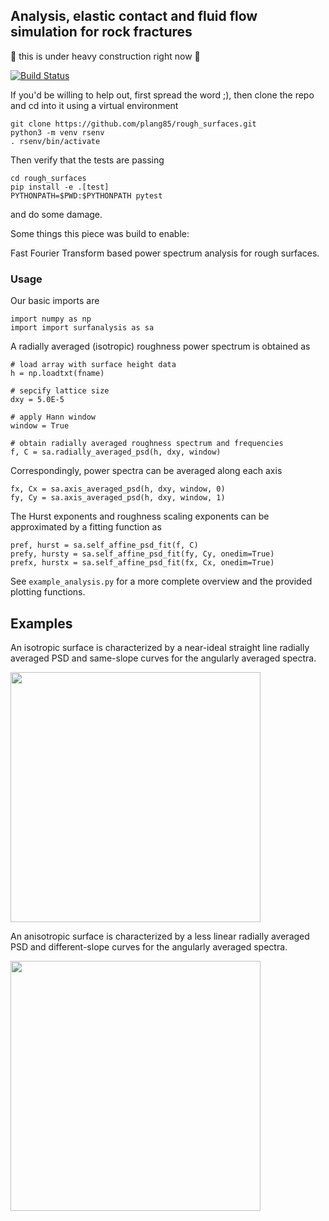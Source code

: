 ## Analysis, elastic contact and fluid flow simulation for rock fractures

:construction: this is under heavy construction right now :construction:

[![Build Status](https://travis-ci.org/plang85/rough_surfaces.svg?branch=master)](https://travis-ci.org/plang85/rough_surfaces)


If you'd be willing to help out, first spread the word ;), then clone the repo and cd into it using a virtual environment

```
git clone https://github.com/plang85/rough_surfaces.git
python3 -m venv rsenv
. rsenv/bin/activate
```

Then verify that the tests are passing

```
cd rough_surfaces
pip install -e .[test] 
PYTHONPATH=$PWD:$PYTHONPATH pytest
```

and do some damage. 

Some things this piece was build to enable:

Fast Fourier Transform based power spectrum analysis for rough surfaces.

### Usage 
Our basic imports are
```
import numpy as np
import import surfanalysis as sa
```
A radially averaged (isotropic) roughness power spectrum is obtained as
```
# load array with surface height data
h = np.loadtxt(fname)

# sepcify lattice size
dxy = 5.0E-5

# apply Hann window
window = True

# obtain radially averaged roughness spectrum and frequencies
f, C = sa.radially_averaged_psd(h, dxy, window)
```
Correspondingly, power spectra can be averaged along each axis 
```
fx, Cx = sa.axis_averaged_psd(h, dxy, window, 0)
fy, Cy = sa.axis_averaged_psd(h, dxy, window, 1)
```
The Hurst exponents and roughness scaling exponents can be approximated by a fitting function as
```
pref, hurst = sa.self_affine_psd_fit(f, C)
prefy, hursty = sa.self_affine_psd_fit(fy, Cy, onedim=True)
prefx, hurstx = sa.self_affine_psd_fit(fx, Cx, onedim=True)
```
See `example_analysis.py` for a more complete overview and the provided plotting functions.

## Examples
An isotropic surface is characterized by a near-ideal straight line radially averaged PSD and same-slope curves for the angularly averaged spectra.
<p align="left">
  <img src="https://raw.githubusercontent.com/plang85/rough_surfaces/master/doc/isotropic.png" height="400">
  <br/>
</p>
An anisotropic surface is characterized by a less linear radially averaged PSD and different-slope curves for the angularly averaged spectra.
<p align="left">
  <img src="https://raw.githubusercontent.com/plang85/rough_surfaces/master/doc/anisotropic.png" height="400">
  <br/>
</p>
